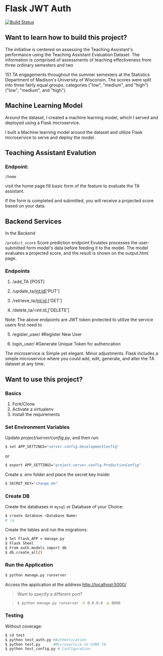 # Flask JWT Auth

[![Build Status](https://travis-ci.org/realpython/flask-jwt-auth.svg?branch=master)](https://travis-ci.org/realpython/flask-jwt-auth)

## Want to learn how to build this project?

The initiative is centered on assessing the Teaching Assistant's performance using the Teaching Assistant Evaluation Dataset. The information is comprised of assessments of teaching effectiveness from three ordinary semesters and two

151 TA engagements throughout the summer semesters at the Statistics Department of Madison's University of Wisconsin. The scores were split into three fairly equal groups. categories ("low", "medium", and "high") ("low", "medium", and "high").

## Machine Learning Model
Around the dataset, I created a machine learning model, which I served and deployed using a Flask microservice.

I built a Machine learning model around the dataset and utilize Flask microservice to serve and deploy the model.

## Teaching Assistant Evalution

### Endpoint:
`
/home
`

visit the home page fill basic form of the feature to evaluate the TA assistant.

If the form is completed and submitted, you will receive a projected score based on your data.

## Backend Services

In the Backend 

`
/predict_score
`
Score prediction endpoint Evulates processes the user-submitted form model's data before feeding it to the model. The model evaluates a projected score, and the result is shown on the output.html page.

### Endpoints
1. /add_TA [POST]

2. /update_ta/<int:id>['PUT']

3. /retrieve_ta/<int:id>,['GET']

4. /delete_ta/<int:id,['DELETE']

Note: The above endpoints are JWT token protected to utilize the service users first need to 

5. register_user/ #Register New User

6. login_user/ #Generate Unique Token for authencation

The microservice is Simple yet elegant.
Minor adjustments. Flask includes a simple microservice where you could add, edit, generate, and alter the TA dataset at any time.

## Want to use this project?

### Basics

1. Fork/Clone
1. Activate a virtualenv
1. Install the requirements

### Set Environment Variables

Update *project/server/config.py*, and then run:

```sh
$ set APP_SETTINGS="server.config.DevelopmentConfig"
```

or

```sh
$ export APP_SETTINGS="project.server.config.ProductionConfig"
```

Create a .env folder and place the secret key inside:

```sh
$ SECRET_KEY="change_me"
```

### Create DB

Create the databases in `mysql` or Database of your Choice:

```sh
$ create database <Database Name>
# \q
```

Create the tables and run the migrations:

```sh
$ Set Flask_APP = manage.py
$ Flask Sheel
$ From auth.models import db
$ db.create_all()
```

### Run the Application

```sh
$ python manage.py runserver
```

Access the application at the address [http://localhost:5000/](http://localhost:5000/)

> Want to specify a different port?

> ```sh
> $ python manage.py runserver -h 0.0.0.0 -p 8080
> ```

### Testing

Without coverage:

```sh
$ cd test
$ python test_auth.py #Authentication
$ python test.py      #Microservice to CURD TA
$ python test_config.py # Configuration 
```
